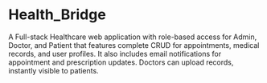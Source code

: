# Health_Bridge
A Full-stack Healthcare web application with role-based access for Admin, Doctor, and Patient that features complete CRUD for appointments, medical records, and user profiles. It also includes email notifications for appointment and prescription updates. Doctors can upload records, instantly visible to patients.
